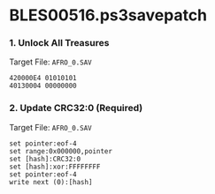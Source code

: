 # BLES00516.ps3savepatch

### 1. Unlock All Treasures

Target File: `AFRO_0.SAV`

```
420000E4 01010101
40130004 00000000
```

### 2. Update CRC32:0 (Required)

Target File: `AFRO_0.SAV`

```
set pointer:eof-4
set range:0x000000,pointer
set [hash]:CRC32:0
set [hash]:xor:FFFFFFFF
set pointer:eof-4
write next (0):[hash]
```

